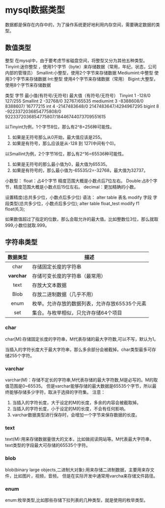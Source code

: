 <!--
 * @Description:
 * @Author: haiying
 * @Date: 2020-05-19 08:08:18
 * @LastEditTime: 2020-05-19 08:46:31
 * @LastEditors: Please set LastEditors
-->
# mysql数据类型
数据都是保存在内存中的，为了操作系统更好地利用内存空间，需要确定数据的类型。

## 数值类型
整型
在mysql中，由于要考虑节省磁盘空间，将整型又分为其他五种类型。
Tinyint:迷你整型 ，使用1个字节（byte）来存储数据（常用，年纪，状态，公司内部的管理员）
Smallint:小整型，使用2个字节来存储数据
Mediumint:中整型 使用3个字节来存储数据
Int:整型 使用4个字节来存储数据（常用）
Bigint:大整型，使用8个字节来存储数据

类型	      字节	          最小值(有符号/无符号)	          最大值（有符号/无符号）
Tinyint	    1	                  -128/0	                      127/255
Smallint   	2	                -32768/0	                    32767/65535
mediumint	  3	                -8388608/0	              8388607/ 16777215
int	        4	                -2147483648/0	          2147483647/4294967295
bigint	    8	            -9223372036854775808/0    9223372036854775807/18446744073709551615


以Tinyint为例，1个字节8位，那么有2^8=256种可能性。
1. 如果是无符号那么从0开始，最大值应该是255。
2. 如果是有符号，那么应该是从-128 到 127(中间有个0)。

以Smallint为例，2个字节16位，那么有2^16=65536种可能性。
1. 如果是无符号的那么最小值为0，最大值为65535。
2. 如果是有符号的，那么最小值为-65535/2=-32768，最大值为32737。


小数型：
float：占4个字节 精度范围大概是小数点后7位左右。
Double:占8个字节，精度范围大概是小数点后15位左右。
decimal：更加精确的小数。

设置精度(总共多少位，小数点后多少位)
语法：
alter table 表名 modify 字段 字段类型(总共多少位，小数点后多少位);
alter table float_test modify f1 float(6,3);

如果数值超过了指定的位数，那么会取允许的最大值。比如整数位3位，那么就取999,小数位就取.999。


## 字符串类型

|  数据类型   | 描述                                          |
| :---------: | --------------------------------------------- |
|    char     | 存储固定长度的字符串                          |
| **varchar** | 存储可变长度的字符串（最常用）                |
|    text     | 存放大文本数据                                |
|    Blob     | 存放二进制数据（几乎不用）                    |
|    enum     | 枚举。允许存放的数据列表，允许存放65535个元素 |
|     set     | 集合。与枚举相似，只允许存储64个项目          |

### char
char[M]:存储固定长度的字符串，M代表存储的最大字符数,可以不写，默认为1。

当插入的字符长度大于最大字符串，那么多余部分会被截掉。char类型最多可存储255个字符。

### varchar
varchar(M)：存储不定长的字符串,M代表存储的最大字符数,M是必写的。M的取值范围是0~65535。
但是varchar能够存储的最大数据是65535个字节，所以最终能够存储多少字符，取决于选择的字符集。
注意：
1. 当插入的字符长度，大于设定的M的长度，多余的内容会被截取掉。
2. 当插入的字符长度，小于设定的M的长度，不会有任何影响。
3. varchar数据类型进行保存时，会增加一个字节来保存数据的长度。

### text
text(M):用来存储数据量很大的文本，比如做阅读网站等。M代表最大字符串，text类型的字段最大可存储的65535个字符。

### blob
blob(binary large objects,二进制大对象):用来存储二进制数据，主要用来存文件，比如图片，视频，音频。
但是在实际开发中通常用varcha来存储文件路径。


### enum
enum:枚举类型,比如那些存储下拉列表的几种类型，就是使用的枚举类型。
